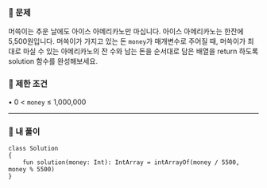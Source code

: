 <h3 id="📖-문제"><strong>📖</strong> 문제</h3>
<p>머쓱이는 추운 날에도 아이스 아메리카노만 마십니다. 아이스 아메리카노는 한잔에 5,500원입니다. 머쓱이가 가지고 있는 돈 <code>money</code>가 매개변수로 주어질 때, 머쓱이가 최대로 마실 수 있는 아메리카노의 잔 수와 남는 돈을 순서대로 담은 배열을 return 하도록 solution 함수를 완성해보세요.</p>
<h3 id="📖-제한-조건"><strong>📖</strong> 제한 조건</h3>
<p>• 0 &lt; <code>money</code> ≤ 1,000,000</p>
<hr />
<h3 id="👻-내-풀이">👻 내 풀이</h3>
<pre><code class="language-kotlin">class Solution 
{
    fun solution(money: Int): IntArray = intArrayOf(money / 5500, money % 5500)
}</code></pre>